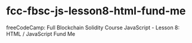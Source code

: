 # fcc-fbsc-js-lesson8-html-fund-me
freeCodeCamp: Full Blockchain Solidity Course JavaScript - Lesson 8: HTML / JavaScript Fund Me
